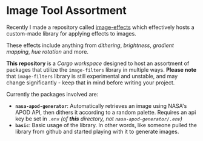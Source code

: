 # Image Tool Assortment

Recently I made a repository called [image-effects](https://github.com/enbyss/image-filters) which effectively hosts a custom-made library for applying effects to images.

These effects include anything from *dithering*, *brightness*, *gradient mapping*, *hue rotation* and more.

**This repository** is a *Cargo workspace* designed to host an assortment of packages that utilize the `image-filters` library in multiple ways. **Please note** that `image-filters` library is still experimental and unstable, and may change significantly - keep that in mind before writing your project.

Currently the packages involved are:

- **`nasa-apod-generator`**: Automatically retrieves an image using NASA's APOD API, then dithers it according to a random palette. Requires an api key be set in `.env` *(of **this** directory, not `nasa-apod-generator/.env`)*
- **`basic`**: Basic usage of the library. In other words, like someone pulled the library from github and started playing with it to generate images.